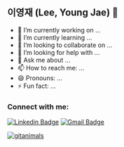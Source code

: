 ## 이영재 (Lee, Young Jae) 👋


- 🔭 I’m currently working on ...
- 🌱 I’m currently learning ...
- 👯 I’m looking to collaborate on ...
- 🤔 I’m looking for help with ...
- 💬 Ask me about ...
- 📫 How to reach me: ...
- 😄 Pronouns: ...
- ⚡ Fun fact: ...

### Connect with me:

[![Linkedin Badge](https://img.shields.io/badge/-LinkedIn-blue?style=flat-square&logo=Linkedin&logoColor=white&link=https://www.linkedin.com/in/youngjae-lee-b95a73234/)](https://www.linkedin.com/in/youngjae-lee-b95a73234/) 
[![Gmail Badge](https://img.shields.io/badge/-Gmail-d14836?style=flat-square&logo=Gmail&logoColor=white&link=mailto:dldudwo87@gmail.com)](mailto:dldudwo87@gmail.com)


[![gitanimals](https://render.gitanimals.org/farms/kyieon)](https://github.com/devxb/gitanimals)
